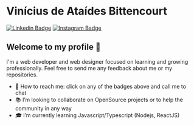 # Vinícius de Ataídes Bittencourt
[![Linkedin Badge](https://img.shields.io/badge/linkedin-%230077B5.svg?&style=for-the-badge&logo=linkedin&logoColor=white)](https://www.linkedin.com/in/vinnybittencourt) [![Instagram Badge](https://img.shields.io/badge/instagram-%23E4405F.svg?&style=for-the-badge&logo=instagram&logoColor=white)](https://www.instagram.com/vinisataides/)

## Welcome to my profile :wave:

I'm a web developer and web designer focused on learning and growing professionally.
Feel free to send me any feedback about me or my repositories. 

- 💬 How to reach me: click on any of the badges above and call me to chat 
- :books: I’m looking to collaborate on OpenSource projects or to help the community in any way
- :mortar_board: I’m currently learning Javascript/Typescript (Nodejs, ReactJS) 


